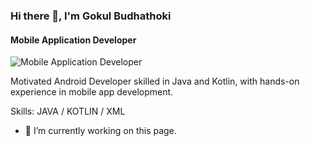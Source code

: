 ### Hi there 👋, I'm Gokul Budhathoki
#### Mobile Application Developer
![Mobile Application Developer](https://arturssmirnovs.github.io/github-profile-readme-generator/images/banner.png)

Motivated Android Developer skilled in Java and Kotlin, with hands-on experience in mobile app development.

Skills: JAVA / KOTLIN / XML

- 🔭 I’m currently working on this page. 
